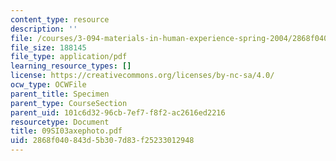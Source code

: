 ```yaml
---
content_type: resource
description: ''
file: /courses/3-094-materials-in-human-experience-spring-2004/2868f040843d5b307d83f25233012948_09SI03axephoto.pdf
file_size: 188145
file_type: application/pdf
learning_resource_types: []
license: https://creativecommons.org/licenses/by-nc-sa/4.0/
ocw_type: OCWFile
parent_title: Specimen
parent_type: CourseSection
parent_uid: 101c6d32-96cb-7ef7-f8f2-ac2616ed2216
resourcetype: Document
title: 09SI03axephoto.pdf
uid: 2868f040-843d-5b30-7d83-f25233012948
---
```

